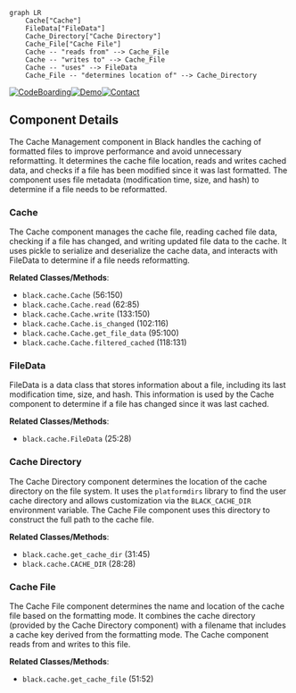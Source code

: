 ```mermaid
graph LR
    Cache["Cache"]
    FileData["FileData"]
    Cache_Directory["Cache Directory"]
    Cache_File["Cache File"]
    Cache -- "reads from" --> Cache_File
    Cache -- "writes to" --> Cache_File
    Cache -- "uses" --> FileData
    Cache_File -- "determines location of" --> Cache_Directory
```
[![CodeBoarding](https://img.shields.io/badge/Generated%20by-CodeBoarding-9cf?style=flat-square)](https://github.com/CodeBoarding/GeneratedOnBoardings)[![Demo](https://img.shields.io/badge/Try%20our-Demo-blue?style=flat-square)](https://www.codeboarding.org/demo)[![Contact](https://img.shields.io/badge/Contact%20us%20-%20codeboarding@gmail.com-lightgrey?style=flat-square)](mailto:codeboarding@gmail.com)

## Component Details

The Cache Management component in Black handles the caching of formatted files to improve performance and avoid unnecessary reformatting. It determines the cache file location, reads and writes cached data, and checks if a file has been modified since it was last formatted. The component uses file metadata (modification time, size, and hash) to determine if a file needs to be reformatted.

### Cache
The Cache component manages the cache file, reading cached file data, checking if a file has changed, and writing updated file data to the cache. It uses pickle to serialize and deserialize the cache data, and interacts with FileData to determine if a file needs reformatting.


**Related Classes/Methods**:

- `black.cache.Cache` (56:150)
- `black.cache.Cache.read` (62:85)
- `black.cache.Cache.write` (133:150)
- `black.cache.Cache.is_changed` (102:116)
- `black.cache.Cache.get_file_data` (95:100)
- `black.cache.Cache.filtered_cached` (118:131)


### FileData
FileData is a data class that stores information about a file, including its last modification time, size, and hash. This information is used by the Cache component to determine if a file has changed since it was last cached.


**Related Classes/Methods**:

- `black.cache.FileData` (25:28)


### Cache Directory
The Cache Directory component determines the location of the cache directory on the file system. It uses the `platformdirs` library to find the user cache directory and allows customization via the `BLACK_CACHE_DIR` environment variable. The Cache File component uses this directory to construct the full path to the cache file.


**Related Classes/Methods**:

- `black.cache.get_cache_dir` (31:45)
- `black.cache.CACHE_DIR` (28:28)


### Cache File
The Cache File component determines the name and location of the cache file based on the formatting mode. It combines the cache directory (provided by the Cache Directory component) with a filename that includes a cache key derived from the formatting mode. The Cache component reads from and writes to this file.


**Related Classes/Methods**:

- `black.cache.get_cache_file` (51:52)